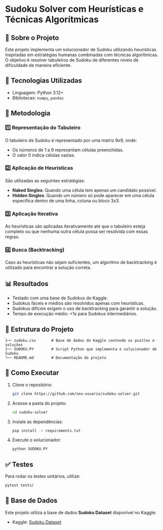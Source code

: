 # Sudoku Solver com Heurísticas e Técnicas Algorítmicas

## 📌 Sobre o Projeto
Este projeto implementa um solucionador de Sudoku utilizando heurísticas inspiradas em estratégias humanas combinadas com técnicas algorítmicas. O objetivo é resolver tabuleiros de Sudoku de diferentes níveis de dificuldade de maneira eficiente.

## 🔧 Tecnologias Utilizadas
- Linguagem: Python 3.12+
- Bibliotecas: `numpy`, `pandas`

## 📖 Metodologia

### 1️⃣ Representação do Tabuleiro
O tabuleiro de Sudoku é representado por uma matriz 9x9, onde:
- Os números de 1 a 9 representam células preenchidas.
- O valor 0 indica células vazias.

### 2️⃣ Aplicação de Heurísticas
São utilizadas as seguintes estratégias:
- **Naked Singles**: Quando uma célula tem apenas um candidato possível.
- **Hidden Singles**: Quando um número só pode aparecer em uma célula específica dentro de uma linha, coluna ou bloco 3x3.

### 3️⃣ Aplicação Iterativa
As heurísticas são aplicadas iterativamente até que o tabuleiro esteja completo ou que nenhuma outra célula possa ser resolvida com essas regras.

### 4️⃣ Busca (Backtracking)
Caso as heurísticas não sejam suficientes, um algoritmo de backtracking é utilizado para encontrar a solução correta.

## 📊 Resultados
- Testado com uma base de Sudokus do Kaggle.
- Sudokus fáceis e médios são resolvidos apenas com heurísticas.
- Sudokus difíceis exigem o uso de backtracking para garantir a solução.
- Tempo de execução médio: <1s para Sudokus intermediários.

## 📂 Estrutura do Projeto
```
├── sudoku.csv       # Base de dados do Kaggle contendo os puzzles e soluções
├── SUDOKU.PY        # Script Python que implementa o solucionador de Sudoku
└── README.md        # Documentação do projeto
```

## 🚀 Como Executar
1. Clone o repositório:
   ```sh
   git clone https://github.com/seu-usuario/sudoku-solver.git
   ```
2. Acesse a pasta do projeto:
   ```sh
   cd sudoku-solver
   ```
3. Instale as dependências:
   ```sh
   pip install -r requirements.txt
   ```
4. Execute o solucionador:
   ```sh
   python SUDOKU.PY
   ```

## ✅ Testes
Para rodar os testes unitários, utilize:
```sh
pytest tests/
```

## 📌 Base de Dados
Este projeto utiliza a base de dados **Sudoku Dataset** disponível no Kaggle:
- Kaggle: [Sudoku Dataset](https://www.kaggle.com/datasets/rohanrao/sudoku/code)

